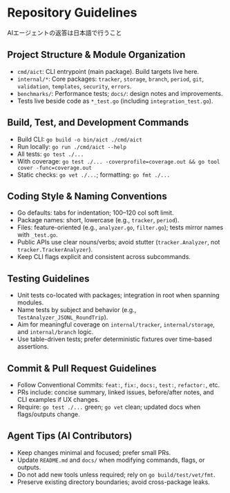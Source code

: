 # Repository Guidelines

AIエージェントの返答は日本語で行うこと

## Project Structure & Module Organization
- `cmd/aict`: CLI entrypoint (main package). Build targets live here.
- `internal/*`: Core packages: `tracker`, `storage`, `branch`, `period`, `git`, `validation`, `templates`, `security`, `errors`.
- `benchmarks/`: Performance tests; `docs/`: design notes and improvements.
- Tests live beside code as `*_test.go` (including `integration_test.go`).

## Build, Test, and Development Commands
- Build CLI: `go build -o bin/aict ./cmd/aict`
- Run locally: `go run ./cmd/aict --help`
- All tests: `go test ./...`
- With coverage: `go test ./... -coverprofile=coverage.out && go tool cover -func=coverage.out`
- Static checks: `go vet ./...`; formatting: `go fmt ./...`

## Coding Style & Naming Conventions
- Go defaults: tabs for indentation; 100–120 col soft limit.
- Package names: short, lowercase (e.g., `tracker`, `period`).
- Files: feature-oriented (e.g., `analyzer.go`, `filter.go`); tests mirror names with `_test.go`.
- Public APIs use clear nouns/verbs; avoid stutter (`tracker.Analyzer`, not `tracker.TrackerAnalyzer`).
- Keep CLI flags explicit and consistent across subcommands.

## Testing Guidelines
- Unit tests co-located with packages; integration in root when spanning modules.
- Name tests by subject and behavior (e.g., `TestAnalyzer_JSONL_RoundTrip`).
- Aim for meaningful coverage on `internal/tracker`, `internal/storage`, and `internal/branch` logic.
- Use table-driven tests; prefer deterministic fixtures over time-based assertions.

## Commit & Pull Request Guidelines
- Follow Conventional Commits: `feat:`, `fix:`, `docs:`, `test:`, `refactor:`, etc.
- PRs include: concise summary, linked issues, before/after notes, and CLI examples if UX changes.
- Require: `go test ./...` green; `go vet` clean; updated docs when flags/outputs change.

## Agent Tips (AI Contributors)
- Keep changes minimal and focused; prefer small PRs.
- Update `README.md` and `docs/` when modifying commands, flags, or outputs.
- Do not add new tools unless required; rely on `go build/test/vet/fmt`.
- Preserve existing directory boundaries; avoid cross-package leaks.
